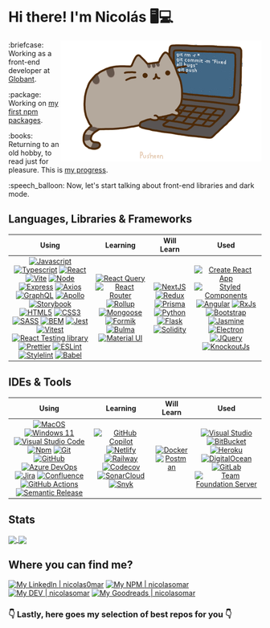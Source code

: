 # Hi there! I'm Nicolás :desktop_computer::computer:

<img align="right" src="https://github.com/nicolasomar/nicolasomar/blob/main/assets/pusheencode.gif"/>

<p>:briefcase: Working as a front-end developer at <a href="https://www.globant.com">Globant</a>.</p>
<p>:package: Working on <a href="https://www.npmjs.com/~nicolasomar">my first npm packages</a>.</p>
<p>:books: Returning to an old hobby, to read just for pleasure. This is <a href="https://www.goodreads.com/nicolasomar">my progress</a>.</p>
<p>:speech_balloon: Now, let's start talking about front-end libraries and dark mode.</p>

## Languages, Libraries & Frameworks
| Using | Learning | Will Learn | Used |
| :---: | :---: | :---: | :---: |
| [<img src="https://cdn.simpleicons.org/javascript" title="Javascript" alt="Javascript" width="48">](https://developer.mozilla.org/en-US/docs/Web/JavaScript) [<img src="https://cdn.simpleicons.org/typescript" title="Typescript" alt="Typescript" width="48">](https://www.typescriptlang.org/) [<img src="https://cdn.simpleicons.org/react" title="React" alt="React" width="48">](https://reactjs.org/) [<img src="https://cdn.simpleicons.org/vite" title="Vite" alt="Vite" width="48">](https://vitejs.dev/) [<img src="https://cdn.simpleicons.org/node.js" title="Node" alt="Node" width="48">](https://nodejs.org/) [<img src="https://cdn.simpleicons.org/express" title="Express" alt="Express" width="48">](https://expressjs.com/) [<img src="https://cdn.simpleicons.org/axios" title="Axios" alt="Axios" width="48">](https://axios-http.com/) [<img src="https://cdn.simpleicons.org/graphql" title="GraphQL" alt="GraphQL" width="48">](https://graphql.org/) [<img src="https://cdn.simpleicons.org/apollographql" title="Apollo" alt="Apollo" width="48">](https://www.apollographql.com/) [<img src="https://cdn.simpleicons.org/storybook" title="Storybook" alt="Storybook" width="44">](https://storybook.js.org/) [<img src="https://cdn.simpleicons.org/html5" title="HTML5" alt="HTML5" width="48">](https://developer.mozilla.org/en-US/docs/Web/Guide/HTML/HTML5) [<img src="https://cdn.simpleicons.org/css3" title="CSS3" alt="CSS3" width="48">](https://developer.mozilla.org/en-US/docs/Archive/CSS3) [<img src="https://cdn.simpleicons.org/sass" title="SASS" alt="SASS" width="48">](https://sass-lang.com/) [<img src="https://cdn.simpleicons.org/bem" title="BEM" alt="BEM" width="48">](https://getbem.com/) [<img src="https://cdn.simpleicons.org/jest" title="Jest" alt="Jest" width="48">](https://jestjs.io/) [<img src="https://cdn.simpleicons.org/vitest" title="Vitest" alt="Vitest" width="48">](https://vitest.dev/) [<img src="https://cdn.simpleicons.org/testinglibrary" title="React Testing library" alt="React Testing library" width="48">](https://testing-library.com/) [<img src="https://cdn.simpleicons.org/prettier" title="Prettier" alt="Prettier" width="48">](https://prettier.io/) [<img src="https://cdn.simpleicons.org/eslint" title="ESLint" alt="ESLint" width="48">](https://eslint.org/) [<img src="https://cdn.simpleicons.org/stylelint" title="Stylelint" alt="Stylelint" width="48">](https://stylelint.io/) [<img src="https://cdn.simpleicons.org/babel" title="Babel" alt="Babel" width="48">](https://babeljs.io/) | [<img src="https://cdn.simpleicons.org/reactquery" title="React Query" alt="React Query" width="48">](https://tanstack.com/query/v3/) [<img src="https://cdn.simpleicons.org/reactrouter" title="React Router" alt="React Router" width="48">](https://reactrouter.com/en/main) [<img src="https://cdn.simpleicons.org/rollup.js" title="Rollup" alt="Rollup" width="48">](http://rollupjs.org/) [<img src="https://cdn.simpleicons.org/mongoose" title="Mongoose" alt="Mongoose" width="68">](https://mongoosejs.com/) [<img src="https://cdn.simpleicons.org/mui" title="Formik" alt="Formik" width="48">](https://mui.com/) [<img src="https://cdn.simpleicons.org/Bulma" title="Bulma" alt="Bulma" width="48">](https://bulma.com/) [<img src="https://cdn.simpleicons.org/formik" title="Material UI" alt="Material UI" width="48">](https://formik.org/) | [<img src="https://cdn.simpleicons.org/next.js" title="NextJS" alt="NextJS" width="48">](https://nextjs.org/) [<img src="https://cdn.simpleicons.org/redux" title="Redux" alt="Redux" width="48">](https://redux.js.org/) [<img src="https://cdn.simpleicons.org/prisma" title="Prisma" alt="Prisma" width="48">](https://www.prisma.io/) [<img src="https://cdn.simpleicons.org/python" title="Python" alt="Python" width="48">](https://www.python.org/) [<img src="https://cdn.simpleicons.org/flask" title="Flask" alt="Flask" width="48">](https://flask.palletsprojects.com/) [<img src="https://cdn.simpleicons.org/solidity" title="Solidity" alt="Solidity" width="48">](https://soliditylang.org/) | [<img src="https://cdn.simpleicons.org/createreactapp" title="Create React App" alt="Create React App" width="48">](https://create-react-app.dev/) [<img src="https://cdn.simpleicons.org/styledcomponents" title="Styled Components" alt="Styled Components" width="48">](https://styled-components.com/) [<img src="https://cdn.simpleicons.org/angular" title="Angular" alt="Angular" width="48">](https://angular.io/) [<img src="https://cdn.simpleicons.org/reactiveX" title="RxJs" alt="RxJs" width="48">](https://angular.io/guide/rx-library) [<img src="https://cdn.simpleicons.org/bootstrap" title="Bootstrap" alt="Bootstrap" width="48">](https://getbootstrap.com/) [<img src="https://cdn.simpleicons.org/jasmine" title="Jasmine" alt="Jasmine" width="48">](https://jasmine.github.io/) [<img src="https://cdn.simpleicons.org/electron" title="Electron" alt="Electron" width="48">](https://www.electronjs.org/) [<img src="https://cdn.simpleicons.org/jquery" title="JQuery" alt="JQuery" width="48">](https://jquery.com/) [<img src="https://cdn.svgporn.com/logos/knockout.svg" title="KnockoutJs" alt="KnockoutJs" width="96">](https://knockoutjs.com/) |

## IDEs & Tools
| Using | Learning | Will Learn | Used |
| :---: | :---: | :---: | :---: |
| [<img src="https://cdn.simpleicons.org/macos" title="MacOS" alt="MacOS" width="48">](https://www.apple.com/macos/ventura/) [<img src="https://cdn.svgporn.com/logos/microsoft-windows-icon.svg" title="Windows 11" alt="Windows 11" width="48">](https://www.microsoft.com/en-us/windows/) [<img src="https://cdn.svgporn.com/logos/visual-studio-code.svg" title="Visual Studio Code" alt="Visual Studio Code" width="48">](https://code.visualstudio.com/) [<img src="https://cdn.simpleicons.org/npm" title="Npm" alt="Npm" width="48">](https://www.npmjs.com/) [<img src="https://cdn.simpleicons.org/git" title="Git" alt="Git" width="48">](https://git-scm.com/) [<img src="https://cdn.simpleicons.org/github" title="GitHub" alt="GitHub" width="48">](https://github.com/) [<img src="https://cdn.svgporn.com/logos/microsoft-azure.svg" title="Azure DevOps" alt="Azure DevOps" width="48">](https://azure.microsoft.com/en-us/services/devops/) [<img src="https://cdn.simpleicons.org/jira" title="Jira" alt="Jira" width="48">](https://www.atlassian.com/software/jira) [<img src="https://cdn.simpleicons.org/confluence" title="Confluence" alt="Confluence" width="48">](https://www.atlassian.com/software/confluence) [<img src="https://cdn.simpleicons.org/githubactions" title="GitHub Actions" alt="GitHub Actions" width="48">](https://github.com/features/actions) [<img src="https://cdn.simpleicons.org/semanticrelease" title="Semantic Release" alt="Semantic Release" width="48">](https://semantic-release.gitbook.io/semantic-release/) | [<img src="https://cdn.svgporn.com/logos/github-copilot.svg" title="GitHub Copilot" alt="GitHub Copilot" width="48">](https://github.com/features/copilot/) [<img src="https://cdn.simpleicons.org/netlify" title="Netlify" alt="Netlify" width="48">](https://www.netlify.com/) [<img src="https://cdn.simpleicons.org/railway" title="Railway" alt="Railway" width="48">](https://www.railway.app/) [<img src="https://cdn.simpleicons.org/codecov" title="Codecov" alt="Codecov" width="48">](https://codecov.io/) [<img src="https://cdn.simpleicons.org/sonarcloud" title="SonarCloud" alt="SonarCloud" width="52">](https://www.sonarsource.com/products/sonarcloud/) [<img src="https://cdn.simpleicons.org/snyk" title="Snyk" alt="Snyk" width="58">](https://snyk.io/) | [<img src="https://cdn.simpleicons.org/docker" title="Docker" alt="Docker" width="52">](https://www.docker.com/) [<img src="https://cdn.simpleicons.org/postman" title="Postman" alt="Postman" width="48">](https://www.postman.com/) | [<img src="https://cdn.svgporn.com/logos/visual-studio.svg" title="Visual Studio" alt="Visual Studio" width="48">](https://visualstudio.microsoft.com/vs/) [<img src="https://cdn.simpleicons.org/bitbucket" title="BitBucket" alt="BitBucket" width="48">](https://bitbucket.org/) [<img src="https://cdn.simpleicons.org/heroku" title="Heroku" alt="Heroku" width="48">](https://www.heroku.com/) [<img src="https://cdn.simpleicons.org/digitalocean" title="DigitalOcean" alt="DigitalOcean" width="48">](https://www.digitalocean.com/) [<img src="https://cdn.simpleicons.org/gitlab" title="GitLab" alt="GitLab" width="48">](https://about.gitlab.com/) [<img src="https://financesonline.com/uploads/2018/09/Microsoft-Team-Foundation-Server-logo-1.png" title="Team Foundation Server" alt="Team Foundation Server" width="110">](https://docs.microsoft.com/en-us/azure/devops/server/tfs-is-now-azure-devops-server?view=azure-devops-2020) |

## Stats
<a href="https://github.com/nicolasomar">
  <img height=200 align="center" src="https://nicolasomar-github-readme-stats.vercel.app/api?theme=tokyonight&include_all_commits=true&count_private=true&username=nicolasomar&show_icons=true&rank_icon=percentile" />
</a>
<a href="https://github.com/nicolasomar">
  <img height=200 align="center" src="https://nicolasomar-github-readme-stats.vercel.app/api/top-langs/?username=nicolasomar&size_weight=0.5&count_weight=0.5&layout=compact&hide=C#" />
</a>

## Where you can find me?
[![My LinkedIn | nicolas0mar][badge-linkedin]][link-linkedin]
[![My NPM | nicolasomar][badge-npm]][link-npm]
[![My DEV | nicolasomar][badge-dev-to]][link-dev-to]
[![My Goodreads | nicolasomar][badge-goodreads]][link-goodreads]
<!-- [![My Medium | @nicolasomar][badge-medium]][link-medium] -->

### 👇 Lastly, here goes my selection of best repos for you 👇 ###

[badge-linkedin]: https://img.shields.io/static/v1?label=%20&message=linkedin&labelColor=0077B5&color=0077B5&style=flat-square&logo=linkedin
[link-linkedin]: https://www.linkedin.com/in/nicolas0mar/
[badge-npm]: https://img.shields.io/static/v1?label=%20&message=npm&labelColor=C12127&color=C12127&style=flat-square&logo=npm
[link-npm]: https://www.npmjs.com/~nicolasomar/
[badge-dev-to]: https://img.shields.io/static/v1?label=%20&message=dev.to&labelColor=0A0A0A&color=0A0A0A&style=flat-square&logo=dev.to
[link-dev-to]: https://dev.to/nicolasomar/
[badge-goodreads]: https://img.shields.io/static/v1?label=%20&message=goodreads&labelColor=c1beb9&color=c1beb9&style=flat-square&logo=goodreads
[link-goodreads]: https://www.goodreads.com/nicolasomar/
[badge-medium]: https://img.shields.io/static/v1?label=%20&message=medium&labelColor=12100E&color=12100E&style=flat-square&logo=medium
[link-medium]: https://medium.com/@nicolasomar/